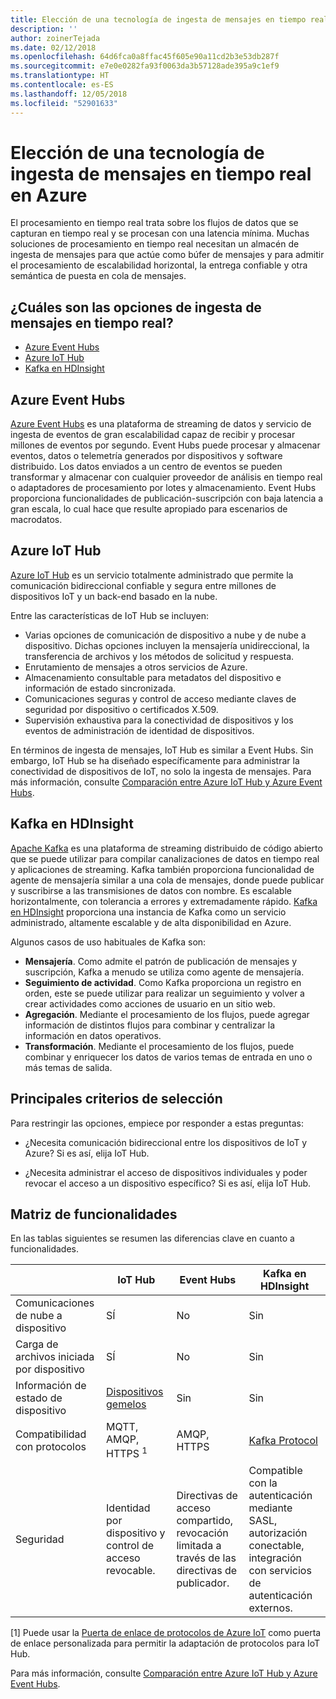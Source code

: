 ```yaml
---
title: Elección de una tecnología de ingesta de mensajes en tiempo real
description: ''
author: zoinerTejada
ms.date: 02/12/2018
ms.openlocfilehash: 64d6fca0a8ffac45f605e90a11cd2b3e53db287f
ms.sourcegitcommit: e7e0e0282fa93f0063da3b57128ade395a9c1ef9
ms.translationtype: HT
ms.contentlocale: es-ES
ms.lasthandoff: 12/05/2018
ms.locfileid: "52901633"
---
```

# <a name="choosing-a-real-time-message-ingestion-technology-in-azure"></a>Elección de una tecnología de ingesta de mensajes en tiempo real en Azure

El procesamiento en tiempo real trata sobre los flujos de datos que se capturan en tiempo real y se procesan con una latencia mínima. Muchas soluciones de procesamiento en tiempo real necesitan un almacén de ingesta de mensajes para que actúe como búfer de mensajes y para admitir el procesamiento de escalabilidad horizontal, la entrega confiable y otra semántica de puesta en cola de mensajes. 

## <a name="what-are-your-options-for-real-time-message-ingestion"></a>¿Cuáles son las opciones de ingesta de mensajes en tiempo real?

- [Azure Event Hubs](/azure/event-hubs/)
- [Azure IoT Hub](/azure/iot-hub/)
- [Kafka en HDInsight](/azure/hdinsight/kafka/apache-kafka-get-started)

## <a name="azure-event-hubs"></a>Azure Event Hubs

[Azure Event Hubs](/azure/event-hubs/) es una plataforma de streaming de datos y servicio de ingesta de eventos de gran escalabilidad capaz de recibir y procesar millones de eventos por segundo. Event Hubs puede procesar y almacenar eventos, datos o telemetría generados por dispositivos y software distribuido. Los datos enviados a un centro de eventos se pueden transformar y almacenar con cualquier proveedor de análisis en tiempo real o adaptadores de procesamiento por lotes y almacenamiento. Event Hubs proporciona funcionalidades de publicación-suscripción con baja latencia a gran escala, lo cual hace que resulte apropiado para escenarios de macrodatos.

## <a name="azure-iot-hub"></a>Azure IoT Hub

[Azure IoT Hub](/azure/iot-hub/) es un servicio totalmente administrado que permite la comunicación bidireccional confiable y segura entre millones de dispositivos IoT y un back-end basado en la nube.

Entre las características de IoT Hub se incluyen:

* Varias opciones de comunicación de dispositivo a nube y de nube a dispositivo. Dichas opciones incluyen la mensajería unidireccional, la transferencia de archivos y los métodos de solicitud y respuesta.
* Enrutamiento de mensajes a otros servicios de Azure.
* Almacenamiento consultable para metadatos del dispositivo e información de estado sincronizada.
* Comunicaciones seguras y control de acceso mediante claves de seguridad por dispositivo o certificados X.509.
* Supervisión exhaustiva para la conectividad de dispositivos y los eventos de administración de identidad de dispositivos.

En términos de ingesta de mensajes, IoT Hub es similar a Event Hubs. Sin embargo, IoT Hub se ha diseñado específicamente para administrar la conectividad de dispositivos de IoT, no solo la ingesta de mensajes. Para más información, consulte [Comparación entre Azure IoT Hub y Azure Event Hubs](/azure/iot-hub/iot-hub-compare-event-hubs). 

## <a name="kafka-on-hdinsight"></a>Kafka en HDInsight

[Apache Kafka](https://kafka.apache.org/) es una plataforma de streaming distribuido de código abierto que se puede utilizar para compilar canalizaciones de datos en tiempo real y aplicaciones de streaming. Kafka también proporciona funcionalidad de agente de mensajería similar a una cola de mensajes, donde puede publicar y suscribirse a las transmisiones de datos con nombre. Es escalable horizontalmente, con tolerancia a errores y extremadamente rápido. [Kafka en HDInsight](/azure/hdinsight/kafka/apache-kafka-get-started) proporciona una instancia de Kafka como un servicio administrado, altamente escalable y de alta disponibilidad en Azure. 

Algunos casos de uso habituales de Kafka son:

* **Mensajería**. Como admite el patrón de publicación de mensajes y suscripción, Kafka a menudo se utiliza como agente de mensajería.
* **Seguimiento de actividad**. Como Kafka proporciona un registro en orden, este se puede utilizar para realizar un seguimiento y volver a crear actividades como acciones de usuario en un sitio web.
* **Agregación**. Mediante el procesamiento de los flujos, puede agregar información de distintos flujos para combinar y centralizar la información en datos operativos.
* **Transformación**. Mediante el procesamiento de los flujos, puede combinar y enriquecer los datos de varios temas de entrada en uno o más temas de salida.

## <a name="key-selection-criteria"></a>Principales criterios de selección

Para restringir las opciones, empiece por responder a estas preguntas:

- ¿Necesita comunicación bidireccional entre los dispositivos de IoT y Azure? Si es así, elija IoT Hub.

- ¿Necesita administrar el acceso de dispositivos individuales y poder revocar el acceso a un dispositivo específico? Si es así, elija IoT Hub.

## <a name="capability-matrix"></a>Matriz de funcionalidades

En las tablas siguientes se resumen las diferencias clave en cuanto a funcionalidades. 

| | IoT Hub | Event Hubs | Kafka en HDInsight |
| --- | --- | --- | --- |
| Comunicaciones de nube a dispositivo | SÍ | No | Sin  |
| Carga de archivos iniciada por dispositivo | SÍ | No | Sin  |
| Información de estado de dispositivo | [Dispositivos gemelos](/azure/iot-hub/iot-hub-devguide-device-twins) | Sin  | Sin  |
| Compatibilidad con protocolos | MQTT, AMQP, HTTPS <sup>1</sup> | AMQP, HTTPS | [Kafka Protocol](https://cwiki.apache.org/confluence/display/KAFKA/A+Guide+To+The+Kafka+Protocol) |
| Seguridad | Identidad por dispositivo y control de acceso revocable. | Directivas de acceso compartido, revocación limitada a través de las directivas de publicador. | Compatible con la autenticación mediante SASL, autorización conectable, integración con servicios de autenticación externos. |

[1] Puede usar la [Puerta de enlace de protocolos de Azure IoT](/azure/iot-hub/iot-hub-protocol-gateway) como puerta de enlace personalizada para permitir la adaptación de protocolos para IoT Hub.

Para más información, consulte [Comparación entre Azure IoT Hub y Azure Event Hubs](/azure/iot-hub/iot-hub-compare-event-hubs).
